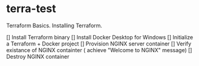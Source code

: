 # terra-test
Terraform Basics. Installing Terraform.

[] Install Terraform binary
[] Install Docker Desktop for Windows
[] Initialize a Terraform + Docker project
[] Provision NGINX server container
[] Verify existance of NGINX containter ( achieve "Welcome to NGINX" message)
[] Destroy NGINX container
